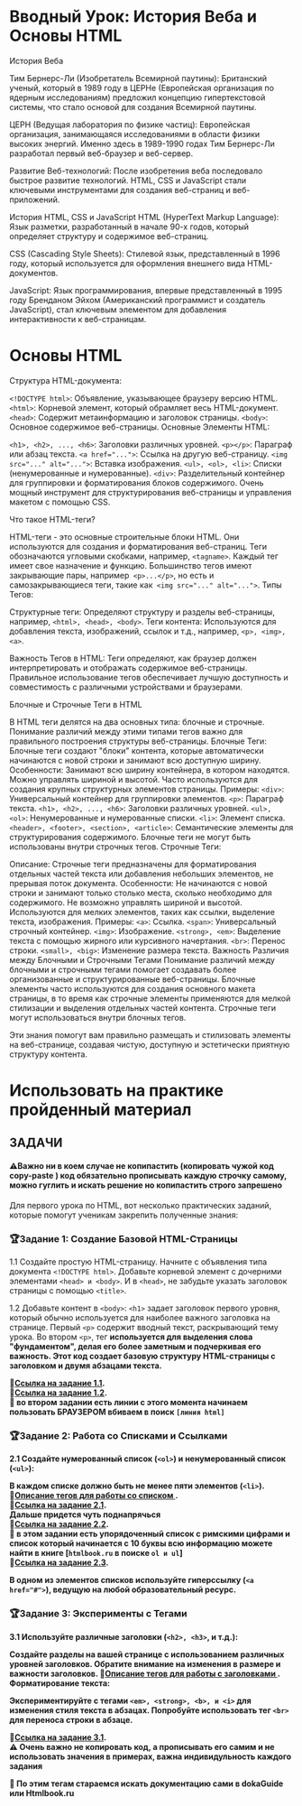 # Вводный Урок: История Веба и Основы HTML

История Веба

Тим Бернерс-Ли (Изобретатель Всемирной паутины): Британский ученый, который в 1989 году в ЦЕРНе (Европейская организация по ядерным исследованиям) предложил концепцию гипертекстовой системы, что стало основой для создания Всемирной паутины.

ЦЕРН (Ведущая лаборатория по физике частиц): Европейская организация, занимающаяся исследованиями в области физики высоких энергий. Именно здесь в 1989-1990 годах Тим Бернерс-Ли разработал первый веб-браузер и веб-сервер.

Развитие Веб-технологий: После изобретения веба последовало быстрое развитие технологий. HTML, CSS и JavaScript стали ключевыми инструментами для создания веб-страниц и веб-приложений.

История HTML, CSS и JavaScript
HTML (HyperText Markup Language): Язык разметки, разработанный в начале 90-х годов, который определяет структуру и содержимое веб-страниц.

CSS (Cascading Style Sheets): Стилевой язык, представленный в 1996 году, который используется для оформления внешнего вида HTML-документов.

JavaScript: Язык программирования, впервые представленный в 1995 году Бренданом Эйхом (Американский программист и создатель JavaScript), стал ключевым элементом для добавления интерактивности к веб-страницам.

# Основы HTML
Структура HTML-документа:

`<!DOCTYPE html>`: Объявление, указывающее браузеру версию HTML. 
`<html>`: Корневой элемент, который обрамляет весь HTML-документ.
`<head>`: Содержит метаинформацию и заголовок страницы.
`<body>`: Основное содержимое веб-страницы.
Основные Элементы HTML:

`<h1>, <h2>, ..., <h6>`: Заголовки различных уровней.
`<p></p>`: Параграф или абзац текста.
`<a href="...">`: Ссылка на другую веб-страницу.
`<img src="..." alt="...">`: Вставка изображения.
`<ul>, <ol>, <li>`: Списки (ненумерованные и нумерованные).
`<div>`: Разделительный контейнер для группировки и форматирования блоков содержимого. Очень мощный инструмент для структурирования веб-страницы и управления макетом с помощью CSS.

Что такое HTML-теги?

HTML-теги - это основные строительные блоки HTML. Они используются для создания и форматирования веб-страниц.
Теги обозначаются угловыми скобками, например, `<tagname>`. Каждый тег имеет свое назначение и функцию.
Большинство тегов имеют закрывающие пары, например` <p>...</p>`, но есть и самозакрывающиеся теги, такие как` <img src="..." alt="...">`.
Типы Тегов:

Структурные теги: Определяют структуру и разделы веб-страницы, например, `<html>, <head>, <body>`.
Теги контента: Используются для добавления текста, изображений, ссылок и т.д., например, `<p>, <img>, <a>`.

Важность Тегов в HTML:
Теги определяют, как браузер должен интерпретировать и отображать содержимое веб-страницы.
Правильное использование тегов обеспечивает лучшую доступность и совместимость с различными устройствами и браузерами.

Блочные и Строчные Теги в HTML


В HTML теги делятся на два основных типа: блочные и строчные. Понимание различий между этими типами тегов важно для правильного построения структуры веб-страницы.
Блочные Теги: Блочные теги создают "блоки" контента, которые автоматически начинаются с новой строки и занимают всю доступную ширину.
Особенности: Занимают всю ширину контейнера, в котором находятся.
Можно управлять шириной и высотой.
Часто используются для создания крупных структурных элементов страницы.
Примеры:
`<div>`: Универсальный контейнер для группировки элементов.
`<p>`: Параграф текста.
`<h1>, <h2>, ..., <h6>`: Заголовки различных уровней.
`<ul>, <ol>`: Ненумерованные и нумерованные списки.
`<li>`: Элемент списка.
`<header>, <footer>, <section>, <article>`: Семантические элементы для структурирования содержимого.
Блочные теги не могут быть использованы внутри строчных тегов.
Строчные Теги:

Описание: Строчные теги предназначены для форматирования отдельных частей текста или добавления небольших элементов, не прерывая поток документа.
Особенности:
Не начинаются с новой строки и занимают только столько места, сколько необходимо для содержимого.
Не возможно управлять шириной и высотой.
Используются для мелких элементов, таких как ссылки, выделение текста, изображения.
Примеры:
`<a>`: Ссылка.
`<span>`: Универсальный строчный контейнер.
`<img>`: Изображение.
`<strong>, <em>`: Выделение текста с помощью жирного или курсивного начертания.
`<br>`: Перенос строки.
`<small>, <big>`: Изменение размера текста.
Важность Различия между Блочными и Строчными Тегами
Понимание различий между блочными и строчными тегами помогает создавать более организованные и структурированные веб-страницы. Блочные элементы часто используются для создания основного макета страницы, в то время как строчные элементы применяются для мелкой стилизации и выделения отдельных частей контента.
Строчные теги могут использоваться внутри блочных тегов.

Эти знания помогут вам правильно размещать и стилизовать элементы на веб-странице, создавая чистую, доступную и эстетически приятную структуру контента.
# Использовать на практике пройденный материал
## ЗАДАЧИ 
 #### ⚠️Важно ни в коем случае не копипастить (копировать чужой код copy-paste ) код обязательно прописывать каждую строчку самому, можно гуглить и искать решение но копипастить строго запрешено
 
Для первого урока по HTML, вот несколько практических заданий, которые помогут ученикам закрепить полученные знания:
### 🏆Задание 1: Создание Базовой HTML-Страницы
1.1 Создайте простую HTML-страницу.
Начните с объявления типа документа `<!DOCTYPE html>`.
Добавьте корневой элемент <html> с дочерними элементами `<head> и <body>`.
И в `<head>`, не забудьте указать заголовок страницы с помощью `<title>`.

 1.2 Добавьте контент в `<body>`:
`<h1>` задает заголовок первого уровня, который обычно используется для наиболее важного заголовка на странице.
Первый `<p>` содержит вводный текст, раскрывающий тему урока.
Во втором `<p>`, тег <strong> используется для выделения слова "фундаментом", делая его более заметным и подчеркивая его важность.
Этот код создает базовую структуру HTML-страницы с заголовком и двумя абзацами текста.

🔗[Ссылка на задание 1.1](http://greatcode.ru/lesson_1.1.1.html). </br>
🔗[Ссылка на задание 1.2](http://greatcode.ru/lesson_1.1.2.html). </br>
🛑 во втором задании есть линии с этого момента начинаем пользовать БРАУЗЕРОМ вбиваем в поиск `[линия html]` 

### 🏆Задание 2: Работа со Списками и Ссылками
2.1 Создайте нумерованный список (`<ol>`) и ненумерованный список (`<ul>`):

В каждом списке должно быть не менее пяти элементов (`<li>`). </br>
🔗[Описание тегов для работы со списком ](https://doka.guide/html/li/). </br>
🔗[Ссылка на задание 2.1](https://greatcode.ru/lesson_2.1.1.html). </br>
Дальше придется чуть поднапрячься </br>
🔗[Ссылка на задание 2.2](https://greatcode.ru/lesson_2.1.2.html). </br>
🛑 в этом задании есть упорядоченный список с римскими цифрами и список который начинается с 10 буквы всю информацию можете найти в книге [`htmlbook.ru` в поиске `ol и ul`] </br>
🔗[Ссылка на задание 2.3](https://greatcode.ru/lesson_2.1.3.html). </br>

В одном из элементов списков используйте гиперссылку (`<a href="#">`), ведущую на любой образовательный ресурс.

### 🏆Задание 3: Эксперименты с Тегами
3.1 Используйте различные заголовки (`<h2>, <h3>`, и т.д.):

Создайте разделы на вашей странице с использованием различных уровней заголовков.
Обратите внимание на изменения в размере и важности заголовков.
🔗[Описание тегов для работы с заголовками ](https://doka.guide/html/h1-h6/).
Форматирование текста:

Экспериментируйте с тегами `<em>, <strong>, <b>, и <i>` для изменения стиля текста в абзацах.
Попробуйте использовать тег `<br>` для переноса строки в абзаце.

🔗[Ссылка на задание 3.1](https://greatcode.ru/lesson_3.1.1.html). </br>
⚠️ Очень важно не копировать код, а прописывать его самим и не использовать значения в примерах, важна индивидульность каждого задания

🛑 По этим тегам стараемся искать документацию сами в dokaGuide или Htmlbook.ru
